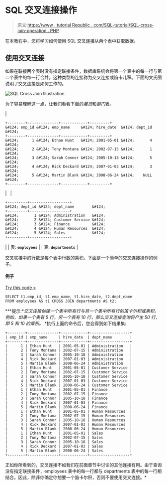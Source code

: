 # SQL 交叉连接操作

> 原文:[https://www . tutorial Republic . com/SQL-tutorial/SQL-cross-join-operation . PHP](https://www.tutorialrepublic.com/sql-tutorial/sql-cross-join-operation.php)

在本教程中，您将学习如何使用 SQL 交叉连接从两个表中获取数据。

## 使用交叉连接

如果在联接两个表时没有指定联接条件，数据库系统会将第一个表中的每一行与第二个表中的每一行合并。这种类型的连接称为交叉连接或笛卡儿积。下面的文氏图说明了交叉连接是如何工作的。

![SQL Cross Join Illustration](../Images/8bc269311f82d611ef39ed67be040c43.png)

为了容易理解这一点，让我们看看下面的*雇员*和*部门*表。

| 

```
+--------+--------------+------------+---------+
&#124; emp_id &#124; emp_name     &#124; hire_date  &#124; dept_id &#124;
+--------+--------------+------------+---------+
&#124;      1 &#124; Ethan Hunt   &#124; 2001-05-01 &#124;       4 &#124;
&#124;      2 &#124; Tony Montana &#124; 2002-07-15 &#124;       1 &#124;
&#124;      3 &#124; Sarah Connor &#124; 2005-10-18 &#124;       5 &#124;
&#124;      4 &#124; Rick Deckard &#124; 2007-01-03 &#124;       3 &#124;
&#124;      5 &#124; Martin Blank &#124; 2008-06-24 &#124;    NULL &#124;
+--------+--------------+------------+---------+

```

 |   | 

```
+---------+------------------+
&#124; dept_id &#124; dept_name        &#124;
+---------+------------------+
&#124;       1 &#124; Administration   &#124;
&#124;       2 &#124; Customer Service &#124;
&#124;       3 &#124; Finance          &#124;
&#124;       4 &#124; Human Resources  &#124;
&#124;       5 &#124; Sales            &#124;
+---------+------------------+

```

 |
| 表: **`employees`** |  | 表: **`departments`** |

交叉联接中的行数是每个表中行数的乘积。下面是一个简单的交叉连接操作的例子。

#### 例子

[Try this code »](../codelab.php?topic=sql&file=cross-join "Try this code using online Editor")

```
SELECT t1.emp_id, t1.emp_name, t1.hire_date, t2.dept_name
FROM employees AS t1 CROSS JOIN departments AS t2;
```

 ***提示:**交叉连接创建一个表中所有行与另一个表中所有行的笛卡尔积或乘积。例如，如果一个表有 5 行，另一个表有 10 行，那么交叉连接查询将产生 50 行，即 5 和 10 的乘积。*  *执行上面的命令后，您会得到如下结果集:

```
+--------+--------------+------------+------------------+
| emp_id | emp_name     | hire_date  | dept_name        |
+--------+--------------+------------+------------------+
|      1 | Ethan Hunt   | 2001-05-01 | Administration   |
|      2 | Tony Montana | 2002-07-15 | Administration   |
|      3 | Sarah Connor | 2005-10-18 | Administration   |
|      4 | Rick Deckard | 2007-01-03 | Administration   |
|      5 | Martin Blank | 2008-06-24 | Administration   |
|      1 | Ethan Hunt   | 2001-05-01 | Customer Service |
|      2 | Tony Montana | 2002-07-15 | Customer Service |
|      3 | Sarah Connor | 2005-10-18 | Customer Service |
|      4 | Rick Deckard | 2007-01-03 | Customer Service |
|      5 | Martin Blank | 2008-06-24 | Customer Service |
|      1 | Ethan Hunt   | 2001-05-01 | Finance          |
|      2 | Tony Montana | 2002-07-15 | Finance          |
|      3 | Sarah Connor | 2005-10-18 | Finance          |
|      4 | Rick Deckard | 2007-01-03 | Finance          |
|      5 | Martin Blank | 2008-06-24 | Finance          |
|      1 | Ethan Hunt   | 2001-05-01 | Human Resources  |
|      2 | Tony Montana | 2002-07-15 | Human Resources  |
|      3 | Sarah Connor | 2005-10-18 | Human Resources  |
|      4 | Rick Deckard | 2007-01-03 | Human Resources  |
|      5 | Martin Blank | 2008-06-24 | Human Resources  |
|      1 | Ethan Hunt   | 2001-05-01 | Sales            |
|      2 | Tony Montana | 2002-07-15 | Sales            |
|      3 | Sarah Connor | 2005-10-18 | Sales            |
|      4 | Rick Deckard | 2007-01-03 | Sales            |
|      5 | Martin Blank | 2008-06-24 | Sales            |
+--------+--------------+------------+------------------+

```

正如你所看到的，交叉连接不如我们在前面章节中讨论的其他连接有用。由于查询没有指定联接条件，employees 表中的每一行都与 departments 表中的每一行相结合。因此，除非你确定你想要一个笛卡尔积，否则不要使用交叉连接。*